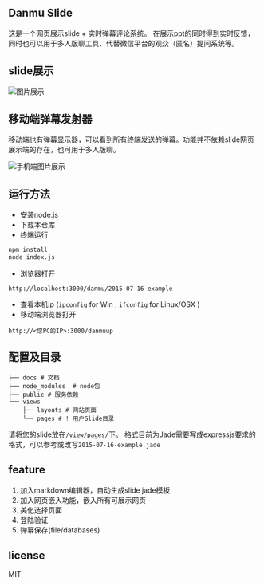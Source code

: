 ## Danmu Slide
这是一个网页展示slide + 实时弹幕评论系统。
在展示ppt的同时得到实时反馈，同时也可以用于多人版聊工具、代替微信平台的观众（匿名）提问系统等。

## slide展示

![图片展示](https://raw.githubusercontent.com/liu946/danmuSlideServer/master/docs/show1.png)


## 移动端弹幕发射器

移动端也有弹幕显示器，可以看到所有终端发送的弹幕。功能并不依赖slide网页展示端的存在，也可用于多人版聊。

![手机端图片展示](https://raw.githubusercontent.com/liu946/danmuSlideServer/master/docs/showphone.png)

## 运行方法

- 安装node.js
- 下载本仓库
- 终端运行

``` bash
npm install
node index.js
```

- 浏览器打开 
```
http://localhost:3000/danmu/2015-07-16-example
```
- 查看本机ip (```ipconfig``` for Win , ```ifconfig``` for Linux/OSX )
- 移动端浏览器打开

```
http://<您PC的IP>:3000/danmuup
```

## 配置及目录
```
├── docs # 文档
├── node_modules  # node包
├── public # 服务依赖
└── views 
    ├── layouts # 网站页面
    └── pages # ! 用户Slide目录
```
请将您的slide放在```/view/pages/```下。
格式目前为Jade需要写成expressjs要求的格式，可以参考或改写```2015-07-16-example.jade```

## feature
1. 加入markdown编辑器，自动生成slide jade模板
2. 加入网页嵌入功能，嵌入所有可展示网页
3. 美化选择页面
4. 登陆验证
5. 弹幕保存(file/databases)

## license
MIT
